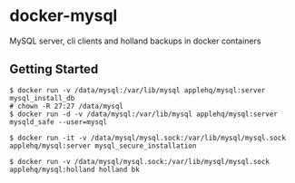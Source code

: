 docker-mysql
============

MySQL server, cli clients and holland backups in docker containers

Getting Started
---------------

```
$ docker run -v /data/mysql:/var/lib/mysql applehq/mysql:server mysql_install_db
# chown -R 27:27 /data/mysql
$ docker run -d -v /data/mysql:/var/lib/mysql applehq/mysql:server mysqld_safe --user=mysql

$ docker run -it -v /data/mysql/mysql.sock:/var/lib/mysql/mysql.sock applehq/mysql:server mysql_secure_installation

$ docker run -v /data/mysql/mysql.sock:/var/lib/mysql/mysql.sock applehq/mysql:holland holland bk
```
